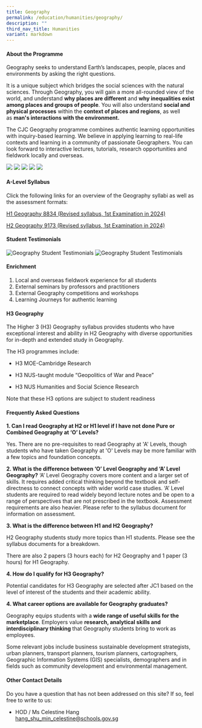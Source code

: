 ```yaml
---
title: Geography
permalink: /education/humanities/geography/
description: ""
third_nav_title: Humanities
variant: markdown
---
```

#### **About the Programme**

Geography seeks to understand Earth’s landscapes, people, places and environments by asking the right questions.&nbsp;

It is a unique subject which bridges the social sciences with the natural sciences. Through Geography, you will gain a more all-rounded view of the world, and understand&nbsp;**why places are different**&nbsp;and&nbsp;**why inequalities exist among places and groups of people**. You will also understand&nbsp;**social and physical processes**&nbsp;within the&nbsp;**context of places and regions**, as well as&nbsp;**man's interactions with the environment.**

The CJC Geography programme combines authentic learning opportunities with inquiry-based learning. We believe in applying learning to real-life contexts and learning in a community of passionate Geographers. You can look forward to interactive lectures, tutorials, research opportunities and fieldwork locally and overseas. 

![](/images/Picture1_geog.png)
![](/images/Picture2_geog.jpg)
![](/images/Picture3_geog.jpg)
![](/images/Picture4_geog.jpg)
![](/images/Picture5_geog.jpg)

#### **A-Level Syllabus**

Click the following links for an overview of the Geography syllabi as well as the assessment formats:

[H1 Geography 8834 (Revised syllabus, 1st Examination in 2024)](https://www.seab.gov.sg/docs/default-source/national-examinations/syllabus/alevel/2024syllabus/8834_y24_sy.pdf)  

[H2 Geography 9173 (Revised syllabus, 1st Examination in 2024)](https://www.seab.gov.sg/docs/default-source/national-examinations/syllabus/alevel/2024syllabus/9173_y24_sy.pdf)  


#### **Student Testimonials**

![Geography Student Testimonials](/images/geography1.png)
![Geography Student Testimonials](/images/geography2.png)

#### **Enrichment**

1.	Local and overseas fieldwork experience for all students
2.	External seminars by professors and practitioners
3.	External Geography competitions and workshops
4.	Learning Journeys for authentic learning 

#### **H3 Geography**

The Higher 3 (H3) Geography syllabus provides students who have exceptional interest and ability in H2 Geography with diverse opportunities for in-depth and extended study in Geography.

The H3 programmes include:

*   H3 MOE-Cambridge Research

*   H3 NUS-taught module “Geopolitics of War and Peace”

*   H3 NUS Humanities and Social Science Research

Note that these H3 options are subject to student readiness

#### **Frequently Asked Questions**

**1\. Can I read Geography at H2 or H1 level if I have not done Pure or Combined Geography at ‘O’ Levels?**

Yes. There are no pre-requisites to read Geography at 'A' Levels, though students who have taken Geography at 'O' Levels may be more familiar with a few topics and foundation concepts. 

**2\. What is the difference between ‘O’ Level Geography and ‘A’ Level Geography?**
‘A’ Level Geography covers more content and a larger set of skills. It requires added critical thinking beyond the textbook and self-directness to connect concepts with wider world case studies. ‘A’ Level students are required to read widely beyond lecture notes and be open to a range of perspectives that are not prescribed in the textbook. Assessment requirements are also heavier. Please refer to the syllabus document for information on assessment.


**3\. What is the difference between H1 and H2 Geography?**

H2 Geography students study more topics than H1 students. Please see the syllabus documents for a breakdown.

There are also 2 papers (3 hours each) for H2 Geography and 1 paper (3 hours) for H1 Geography.&nbsp;

  

**4\. How do I qualify for H3 Geography?**

Potential candidates for H3 Geography are selected after JC1 based on the level of interest of the students and their academic ability.

  

**4\. What career options are available for Geography graduates?**

Geography equips students with a&nbsp;**wide range of useful skills for the marketplace**. Employers value&nbsp;**research, analytical skills and interdisciplinary thinking**&nbsp;that Geography students bring to work as employees.

Some relevant jobs include business sustainable development strategists, urban planners, transport planners, tourism planners, cartographers, Geographic Information Systems (GIS) specialists, demographers and in fields such as community development and environmental management.

#### **Other Contact Details**

Do you have a question that has not been addressed on this site? If so, feel free to write to us:

  

*   HOD / Ms Celestine Hang <br>
    [hang\_shu\_min\_celestine@schools.gov.sg](mailto:hang_shu_min_celestine@schools.gov.sg)